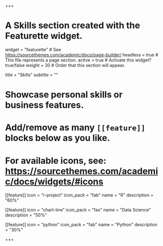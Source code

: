 +++
# A Skills section created with the Featurette widget.
widget = "featurette"  # See https://sourcethemes.com/academic/docs/page-builder/
headless = true  # This file represents a page section.
active = true  # Activate this widget? true/false
weight = 30  # Order that this section will appear.

title = "Skills"
subtitle = ""

# Showcase personal skills or business features.
# 
# Add/remove as many `[[feature]]` blocks below as you like.
# 
# For available icons, see: https://sourcethemes.com/academic/docs/widgets/#icons

[[feature]]
  icon = "r-project"
  icon_pack = "fab"
  name = "R"
  description = "60%"
  
[[feature]]
  icon = "chart-line"
  icon_pack = "fas"
  name = "Data Science"
  description = "50%"  
  
[[feature]]
  icon = "python"
  icon_pack = "fab"
  name = "Python"
  description = "30%"

+++
